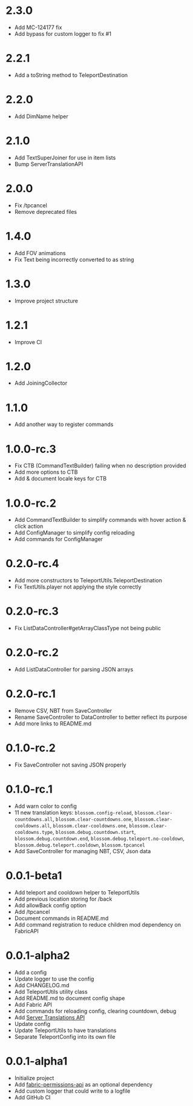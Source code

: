 # 2.3.0

* Add MC-124177 fix
* Add bypass for custom logger to fix #1

# 2.2.1

* Add a toString method to TeleportDestination

# 2.2.0

* Add DimName helper

# 2.1.0

* Add TextSuperJoiner for use in item lists
* Bump ServerTranslationAPI

# 2.0.0

* Fix /tpcancel
* Remove deprecated files

# 1.4.0

* Add FOV animations
* Fix Text being incorrectly converted to as string

# 1.3.0

* Improve project structure

# 1.2.1

* Improve CI

# 1.2.0

* Add JoiningCollector

# 1.1.0

* Add another way to register commands

# 1.0.0-rc.3

* Fix CTB (CommandTextBuilder) failing when no description provided
* Add more options to CTB
* Add & document locale keys for CTB

# 1.0.0-rc.2

* Add CommandTextBuilder to simplify commands with hover action & click action
* Add ConfigManager to simplify config reloading
* Add commands for ConfigManager

# 0.2.0-rc.4

* Add more constructors to TeleportUtils.TeleportDestination
* Fix TextUtils.player not applying the style correctly

# 0.2.0-rc.3

* Fix ListDataController#getArrayClassType not being public

# 0.2.0-rc.2

* Add ListDataController for parsing JSON arrays

# 0.2.0-rc.1

* Remove CSV, NBT from SaveController
* Rename SaveController to DataController to better reflect its purpose
* Add more links to README.md

# 0.1.0-rc.2

* Fix SaveController not saving JSON properly

# 0.1.0-rc.1

* Add warn color to config
* 11 new translation keys: `blossom.config-reload`, `blossom.clear-countdowns.all`, `blossom.clear-countdowns.one`,
  `blossom.clear-cooldowns.all`, `blossom.clear-cooldowns.one`, `blossom.clear-cooldowns.type`,
  `blossom.debug.countdown.start`, `blossom.debug.countdown.end`, `blossom.debug.teleport.no-cooldown`,
  `blossom.debug.teleport.cooldown`, `blossom.tpcancel`
* Add SaveController for managing NBT, CSV, Json data

# 0.0.1-beta1

* Add teleport and cooldown helper to TeleportUtils
* Add previous location storing for /back
* Add allowBack config option
* Add /tpcancel
* Document commands in README.md
* Add command registration to reduce children mod dependency on FabricAPI

# 0.0.1-alpha2

* Add a config
* Update logger to use the config
* Add CHANGELOG.md
* Add TeleportUtils utility class
* Add README.md to document config shape
* Add Fabric API
* Add commands for reloading config, clearing countdown, debug
* Add [Server Translations API](https://github.com/arthurbambou/Server-Translations)
* Update config
* Update TeleportUtils to have translations
* Separate TeleportConfig into its own file

# 0.0.1-alpha1

* Initialize project
* Add [fabric-permissions-api](https://github.com/lucko/fabric-permissions-api) as an optional dependency
* Add custom logger that could write to a logfile
* Add GitHub CI
